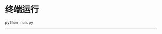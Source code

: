 # 终端运行

```shell
python run.py
```
******************************************************************************************************************************************************************************************************************************************************************************************************************************************